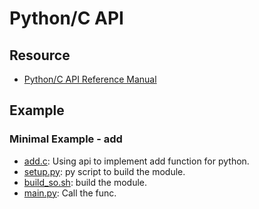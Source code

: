 # Python/C API

## Resource

- [Python/C API Reference Manual](https://docs.python.org/3/c-api/index.html)

## Example

### Minimal Example - add

- [add.c](./minimal/add.c): Using api to implement add function for python.
- [setup.py](./minimal/setup.py): py script to build the module.
- [build_so.sh](./minimal/build_so.sh): build the module.
- [main.py](./minimal/main.py): Call the func.